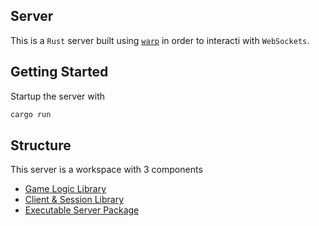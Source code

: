 ## Server

This is a `Rust` server built using [`warp`](https://github.com/seanmonstar/warp) in order to interacti with `WebSockets`.

## Getting Started

Startup the server with
```bash
cargo run
```

## Structure

This server is a workspace with 3 components
- [Game Logic Library](./connect_in_the_dark)
- [Client & Session Library](./sessions)
- [Executable Server Package](./server)